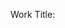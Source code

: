 Work Title: <title> 

Tags: <tags> 

Author: <lookup: authors> 

Work Type: <worktype> 

Work Minor Title:  

Work Date: <date>

Work Link: <link> 

Work ID:  

Work Rights:  

Work Rights Holder:  

Publisher:  

Publisher City:  

Work Notes: <body> 

